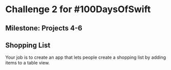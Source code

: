 # Challenge 2 for #100DaysOfSwift

## Milestone: Projects 4-6

## Shopping List


Your job is to create an app that lets people create a shopping list by adding items to a table view.
